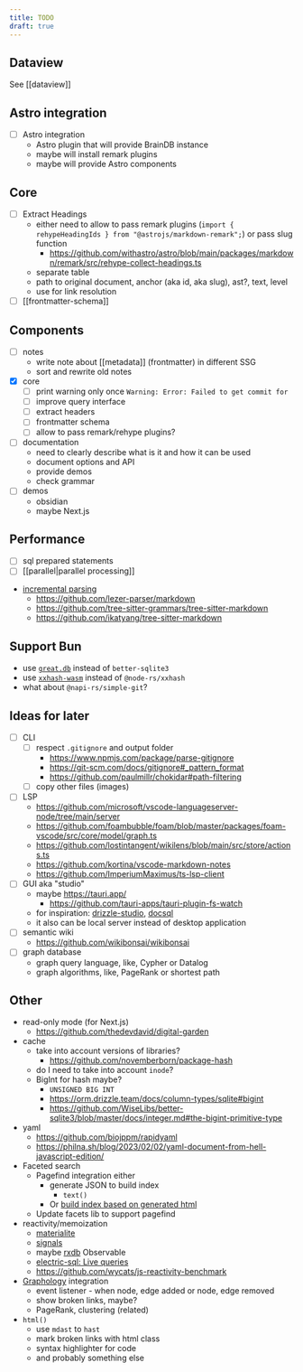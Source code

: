 ```yaml
---
title: TODO
draft: true
---
```


## Dataview

See [[dataview]]

## Astro integration

- [ ] Astro integration
  - Astro plugin that will provide BrainDB instance
  - maybe will install remark plugins
  - maybe will provide Astro components

## Core

- [ ] Extract Headings
  - either need to allow to pass remark plugins (`import { rehypeHeadingIds } from "@astrojs/markdown-remark";`) or pass slug function
    - https://github.com/withastro/astro/blob/main/packages/markdown/remark/src/rehype-collect-headings.ts
  - separate table
  - path to original document, anchor (aka id, aka slug), ast?, text, level
  - use for link resolution
- [ ] [[frontmatter-schema]]

## Components

- [ ] notes
  - write note about [[metadata]] (frontmatter) in different SSG
  - sort and rewrite old notes
- [x] core
  - [ ] print warning only once `Warning: Error: Failed to get commit for`
  - [ ] improve query interface
  - [ ] extract headers
  - [ ] frontmatter schema
  - [ ] allow to pass remark/rehype plugins?
- [ ] documentation
  - need to clearly describe what is it and how it can be used
  - document options and API
  - provide demos
  - check grammar
- [ ] demos
  - obsidian
  - maybe Next.js

## Performance

- [ ] sql prepared statements
- [ ] [[parallel|parallel processing]]
- [incremental parsing](https://parsing.stereobooster.com/incremental-parsers/)
  - https://github.com/lezer-parser/markdown
  - https://github.com/tree-sitter-grammars/tree-sitter-markdown
  - https://github.com/ikatyang/tree-sitter-markdown

## Support Bun

- use [`great.db`](https://www.npmjs.com/package/great.db) instead of `better-sqlite3`
- use [`xxhash-wasm`](https://github.com/jungomi/xxhash-wasm) instead of `@node-rs/xxhash`
- what about `@napi-rs/simple-git`?

## Ideas for later

- [ ] CLI
  - [ ] respect `.gitignore` and output folder
    - https://www.npmjs.com/package/parse-gitignore
    - https://git-scm.com/docs/gitignore#_pattern_format
    - https://github.com/paulmillr/chokidar#path-filtering
  - [ ] copy other files (images)
- [ ] LSP
  - https://github.com/microsoft/vscode-languageserver-node/tree/main/server
  - https://github.com/foambubble/foam/blob/master/packages/foam-vscode/src/core/model/graph.ts
  - https://github.com/lostintangent/wikilens/blob/main/src/store/actions.ts
  - https://github.com/kortina/vscode-markdown-notes
  - https://github.com/ImperiumMaximus/ts-lsp-client
- [ ] GUI aka "studio"
  - maybe https://tauri.app/
    - https://github.com/tauri-apps/tauri-plugin-fs-watch
  - for inspiration: [drizzle-studio](https://orm.drizzle.team/drizzle-studio/overview), [docsql](https://github.com/peterbe/docsql)
  - it also can be local server instead of desktop application
- [ ] semantic wiki
  - https://github.com/wikibonsai/wikibonsai
- [ ] graph database
  - graph query language, like, Cypher or Datalog
  - graph algorithms, like, PageRank or shortest path

## Other

- read-only mode (for Next.js)
  - https://github.com/thedevdavid/digital-garden
- cache
  - take into account versions of libraries?
    - https://github.com/novemberborn/package-hash
  - do I need to take into account `inode`?
  - BigInt for hash maybe?
    - `UNSIGNED BIG INT`
    - https://orm.drizzle.team/docs/column-types/sqlite#bigint
    - https://github.com/WiseLibs/better-sqlite3/blob/master/docs/integer.md#the-bigint-primitive-type
- yaml
  - https://github.com/biojppm/rapidyaml
  - https://philna.sh/blog/2023/02/02/yaml-document-from-hell-javascript-edition/
- Faceted search
  - Pagefind integration either
    - generate JSON to build index
      - `text()`
    - Or [build index based on generated html](https://github.com/withastro/starlight/blob/d2822a1127c622e086ad8877a07adad70d8c3aab/packages/starlight/index.ts#L61-L72)
  - Update facets lib to support pagefind
- reactivity/memoization
  - [materialite](https://github.com/vlcn-io/materialite)
  - [signals](https://preactjs.com/guide/v10/signals/)
  - maybe [rxdb](https://rxdb.info) Observable
  - [electric-sql: Live queries](https://electric-sql.com/docs/usage/data-access/queries#live-queries)
  - https://github.com/wycats/js-reactivity-benchmark
- [Graphology](https://graphology.github.io/) integration
  - event listener - when node, edge added or node, edge removed
  - show broken links, maybe?
  - PageRank, clustering (related)
- `html()`
  - use `mdast` to `hast`
  - mark broken links with html class
  - syntax highlighter for code
  - and probably something else
